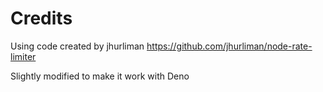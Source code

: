 # Credits

Using code created by jhurliman https://github.com/jhurliman/node-rate-limiter

Slightly modified to make it work with Deno
